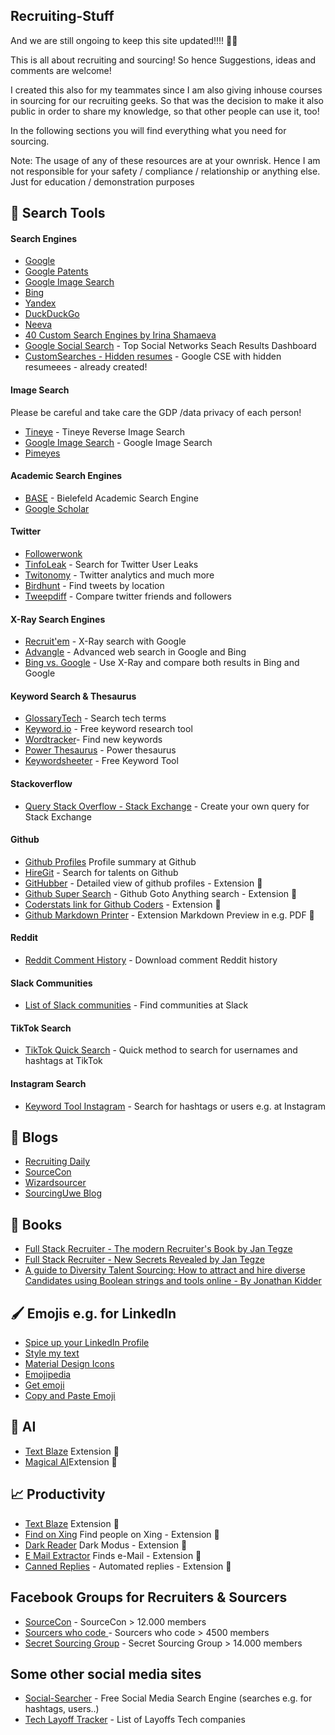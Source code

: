 ## Recruiting-Stuff

And we are still ongoing to keep this site updated!!!! 🦍💪

This is all about recruiting and sourcing! So hence Suggestions, ideas and comments are welcome!

I created this also for my teammates since I am also giving inhouse courses in sourcing for our recruiting geeks. So that was the decision to make it also public in order to share my knowledge, so that other people can use it, too! 

In the following sections you will find everything what you need for sourcing. 

Note: The usage of any of these resources are at your ownrisk. Hence I am not responsible for your safety / compliance / relationship or anything else. Just for education / demonstration purposes

## 🔎 Search Tools

#### Search Engines

- [Google](https://www.google.de/)
- [Google Patents](https://patents.google.com/)
- [Google Image Search](https://images.google.com/)
- [Bing](https://www2.bing.com/?form=DCDN)
- [Yandex](https://yandex.com/)
- [DuckDuckGo](https://duckduckgo.com/)
- [Neeva](https://neeva.com/)
- [40 Custom Search Engines by Irina Shamaeva](https://booleanstrings.com/all-the-40-forty-custom-search-engines/)
- [Google Social Search](https://www.social-searcher.com/google-social-search/) - Top Social Networks Seach Results Dashboard
- [CustomSearches - Hidden resumes](https://hiddenresumes.com/custom-searches/) - Google CSE with hidden resumeees - already created!

#### Image Search

Please be careful and take care the GDP /data privacy of each person!

- [Tineye](https://tineye.com/) - Tineye Reverse Image Search
- [Google Image Search](https://www.google.de/imghp) - Google Image Search
- [Pimeyes](https://pimeyes.com/en)

#### Academic Search Engines

- [BASE](https://www.base-search.net/Search/Advanced) - Bielefeld Academic Search Engine
- [Google Scholar](https://scholar.google.com/) 

#### Twitter

- [Followerwonk](https://followerwonk.com/)
- [TinfoLeak](https://tinfoleak.com/) - Search for Twitter User Leaks
- [Twitonomy](https://www.twitonomy.com/) - Twitter analytics and much more 
- [Birdhunt](https://birdhunt.co/?fbclid=IwAR3xe7Pa4GVZjx5q2BrPbkV5UpUb13VEk7vsuT0Iimg4Qm_kdEUjFO_37-4) - Find tweets by location
- [Tweepdiff](https://tweepdiff.com/) - Compare twitter friends and followers

#### X-Ray Search Engines

- [Recruit'em](https://recruitin.net/) - X-Ray search with Google 
- [Advangle](http://advangle.com/) - Advanced web search in Google and Bing
- [Bing vs. Google](http://bvsg.org/) - Use X-Ray and compare both results in Bing and Google

#### Keyword Search & Thesaurus

- [GlossaryTech](https://glossarytech.com/) - Search tech terms
- [Keyword.io](https://www.keyword.io/) - Free keyword research tool
- [Wordtracker](https://www.wordtracker.com/)- Find new keywords
- [Power Thesaurus](https://www.wordtracker.com/) - Power thesaurus
- [Keywordsheeter](https://keywordsheeter.com/) - Free Keyword Tool

#### Stackoverflow
- [Query Stack Overflow - Stack Exchange](https://data.stackexchange.com/stackoverflow/query/new) - Create your own query for Stack Exchange

#### Github 

- [Github Profiles](https://profile-summary-for-github.com/search) Profile summary at Github
- [HireGit](https://hiregit.netlify.app/) - Search for talents on Github 
- [GitHubber](https://chrome.google.com/webstore/detail/githubber/gmhgbhgpembbkendmjfhmdekcddncflc) - Detailed view of github profiles - Extension 🧰
- [Github Super Search](https://chrome.google.com/webstore/detail/github-super-search/cfbhifpagcclempcnlfdajgphkmokmfj) - Github Goto Anything search - Extension 🧰
- [Coderstats link for Github Coders](https://chrome.google.com/webstore/detail/coderstats-link-for-githu/necogepejonacpphmlmcagmbjaogpbng) - Extension 🧰
- [Github Markdown Printer](https://microsoftedge.microsoft.com/addons/detail/github-markdown-printer/njdhaokfdmnighagdlhbfpkmcgojljcl) - Extension Markdown Preview in e.g. PDF 🧰

#### Reddit 

- [Reddit Comment History](https://roadtolarissa.com/javascript/reddit-comment-visualizer/) - Download comment Reddit history

#### Slack Communities

- [List of Slack communities](https://www.airtable.com/universe/expRhUQt5YsHhMdhO/the-full-list-of-slack-communities?explore=true) - Find communities at Slack

#### TikTok Search

- [TikTok Quick Search](https://www.osintcombine.com/tiktok-quick-search) - Quick method to search for usernames and hashtags at TikTok

#### Instagram Search

- [Keyword Tool Instagram](https://keywordtool.io/instagram) - Search for hashtags or users e.g. at Instagram

## 💌 Blogs

- [Recruiting Daily](https://recruitingdaily.com/)
- [SourceCon](https://www.sourcecon.com/)
- [Wizardsourcer](https://wizardsourcer.com/blog/)
- [SourcingUwe Blog](https://www.sourcinguwe.de/blog)

## 📖 Books 

- [Full Stack Recruiter - The modern Recruiter's Book by Jan Tegze](https://www.amazon.com/Full-Stack-Recruiter-Modern-Recruiters/dp/1976130735)
- [Full Stack Recruiter - New Secrets Revealed by Jan Tegze](https://www.amazon.com/Full-Stack-Recruiter-Secrets-Revealed/dp/8027048184/ref=tmm_pap_swatch_0?_encoding=UTF8&qid=1541714235&sr=8-2)
- [A guide to Diversity Talent Sourcing: How to attract and hire diverse Candidates using Boolean strings and tools online - By Jonathan Kidder](https://www.amazon.com/-/de/dp/B08XZGJ8JG/ref=sr_1_2?__mk_de_DE=%C3%85M%C3%85%C5%BD%C3%95%C3%91&crid=103YWE2EKSXF1&keywords=sourcing&qid=1653031639&sprefix=sourcin%2Caps%2C211&sr=8-2)

## 🖌️ Emojis e.g. for LinkedIn

- [Spice up your LinkedIn Profile](https://www.linkedin.com/pulse/20140423001152-22901019-symbols-to-spice-up-your-linkedin-profile/)
- [Style my text](https://www.stylemytext.com/)
- [Material Design Icons](https://www.materialpalette.com/icons)
- [Emojipedia](https://emojipedia.org/symbols/)
- [Get emoji](https://getemoji.com/)
- [Copy and Paste Emoji](https://www.copyandpasteemoji.com/)

## 🤖 AI

- [Text Blaze](https://chrome.google.com/webstore/detail/text-blaze/idgadaccgipmpannjkmfddolnnhmeklj) Extension 🧰
- [Magical AI](https://www.getmagical.com/ai)Extension 🧰

## 📈 Productivity

- [Text Blaze](https://chrome.google.com/webstore/detail/text-blaze/idgadaccgipmpannjkmfddolnnhmeklj) Extension 🧰
- [Find on Xing](https://chrome.google.com/webstore/detail/find-on-xing/hllhbmpggmclmlefofdfoadpaeldnkfl) Find people on Xing - Extension 🧰
- [Dark Reader](https://chrome.google.com/webstore/detail/dark-reader/eimadpbcbfnmbkopoojfekhnkhdbieeh) Dark Modus - Extension 🧰
- [E Mail Extractor](https://chrome.google.com/webstore/detail/email-extractor/jdianbbpnakhcmfkcckaboohfgnngfcc) Finds e-Mail - Extension 🧰
- [Canned Replies](https://chromewebstore.google.com/detail/canned-replies/ddoijapfgfbaaehaegnddlbnmcbngkpi?pli=1) - Automated replies - Extension 🧰

## Facebook Groups for Recruiters & Sourcers

- [SourceCon](https://www.facebook.com/groups/151466298380729/) - SourceCon > 12.000 members
- [Sourcers who code ](https://www.facebook.com/groups/SourcersWhoCode/) - Sourcers who code > 4500 members
- [Secret Sourcing Group](https://www.facebook.com/groups/secret.sourcing/) - Secret Sourcing Group > 14.000 members

## Some other social media sites

- [Social-Searcher](https://www.social-searcher.com/) - Free Social Media Search Engine (searches e.g. for hashtags, users..)
- [Tech Layoff Tracker](https://layoffs.fyi/) - List of Layoffs Tech companies





